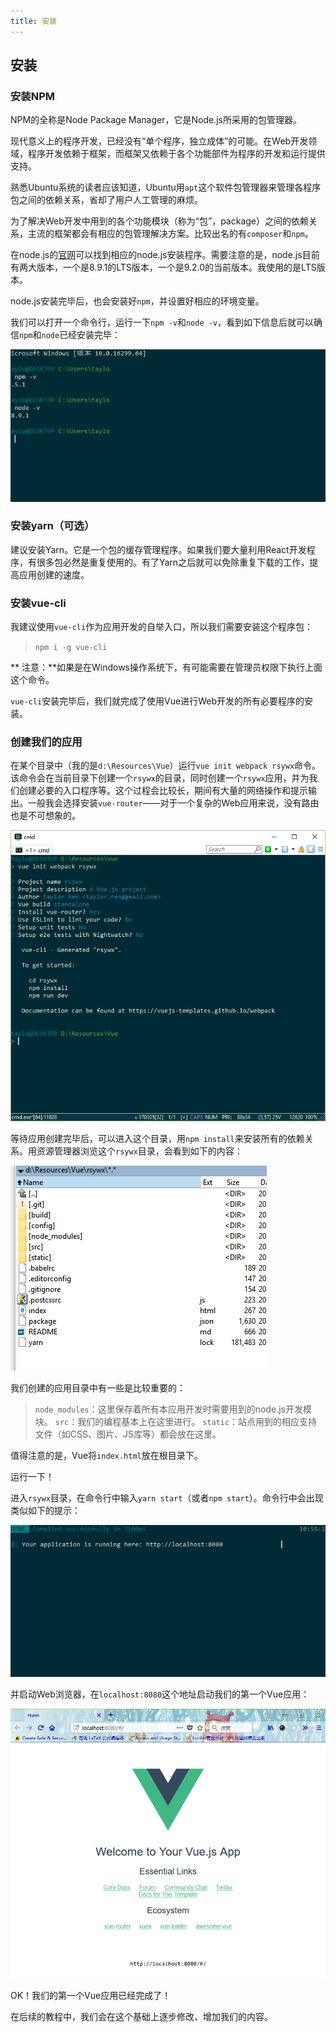 ```yaml
---
title: 安装
---
```


## 安装

### 安装NPM

NPM的全称是Node Package Manager，它是Node.js所采用的包管理器。

现代意义上的程序开发，已经没有“单个程序，独立成体”的可能。在Web开发领域，程序开发依赖于框架，而框架又依赖于各个功能部件为程序的开发和运行提供支持。

熟悉Ubuntu系统的读者应该知道，Ubuntu用`apt`这个软件包管理器来管理各程序包之间的依赖关系，省却了用户人工管理的麻烦。

为了解决Web开发中用到的各个功能模块（称为“包”，package）之间的依赖关系，主流的框架都会有相应的包管理解决方案。比较出名的有`composer`和`npm`。

在node.js的[官网](https://nodejs.org/en/)可以找到相应的node.js安装程序。需要注意的是，node.js目前有两大版本，一个是8.9.1的LTS版本，一个是9.2.0的当前版本。我使用的是LTS版本。

node.js安装完毕后，也会安装好`npm`，并设置好相应的环境变量。

我们可以打开一个命令行，运行一下`npm -v`和`node -v`，看到如下信息后就可以确信`npm`和`node`已经安装完毕：

![](01.png)

### 安装yarn（可选）

建议安装Yarn。它是一个包的缓存管理程序。如果我们要大量利用React开发程序，有很多包必然是重复使用的。有了Yarn之后就可以免除重复下载的工作，提高应用创建的速度。

### 安装vue-cli

我建议使用`vue-cli`作为应用开发的自举入口，所以我们需要安装这个程序包：

>`npm i -g vue-cli`

** 注意：**如果是在Windows操作系统下，有可能需要在管理员权限下执行上面这个命令。

`vue-cli`安装完毕后，我们就完成了使用Vue进行Web开发的所有必要程序的安装。

### 创建我们的应用

在某个目录中（我的是`d:\Resources\Vue`）运行`vue init webpack rsywx`命令。该命令会在当前目录下创建一个`rsywx`的目录，同时创建一个`rsywx`应用，并为我们创建必要的入口程序等。这个过程会比较长，期间有大量的网络操作和提示输出。一般我会选择安装`vue-router`——对于一个复杂的Web应用来说，没有路由也是不可想象的。

![](02.png)

等待应用创建完毕后，可以进入这个目录，用`npm install`来安装所有的依赖关系。用资源管理器浏览这个`rsywx`目录，会看到如下的内容：

![](03.png)

我们创建的应用目录中有一些是比较重要的：

>`node_modules`：这里保存着所有本应用开发时需要用到的node.js开发模块。
>`src`：我们的编程基本上在这里进行。
>`static`：站点用到的相应支持文件（如CSS、图片、JS库等）都会放在这里。

值得注意的是，Vue将`index.html`放在根目录下。

运行一下！

进入`rsywx`目录，在命令行中输入`yarn start`（或者`npm start`）。命令行中会出现类似如下的提示：

![](04.png)

并启动Web浏览器，在`localhost:8080`这个地址启动我们的第一个Vue应用：

![](05.png)

OK！我们的第一个Vue应用已经完成了！

在后续的教程中，我们会在这个基础上逐步修改、增加我们的内容。